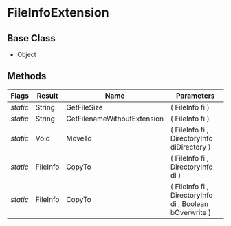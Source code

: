 # FileInfoExtension
## Base Class
- Object
## Methods
Flags|Result|Name|Parameters
-|-|-|-
*static*|String|GetFileSize|( FileInfo fi )
*static*|String|GetFilenameWithoutExtension|( FileInfo fi )
*static*|Void|MoveTo|( FileInfo fi , DirectoryInfo diDirectory )
*static*|FileInfo|CopyTo|( FileInfo fi , DirectoryInfo di )
*static*|FileInfo|CopyTo|( FileInfo fi , DirectoryInfo di , Boolean bOverwrite )

